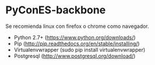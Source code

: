 # PyConES-backbone

Se recomienda linux con firefox o chrome como navegador.

* Python 2.7+ (https://www.python.org/downloads/)
* Pip (http://pip.readthedocs.org/en/stable/installing/)
* Virtualenvwrapper (sudo pip install virtualenvwrapper)
* Postgresql (http://www.postgresql.org/download/)
